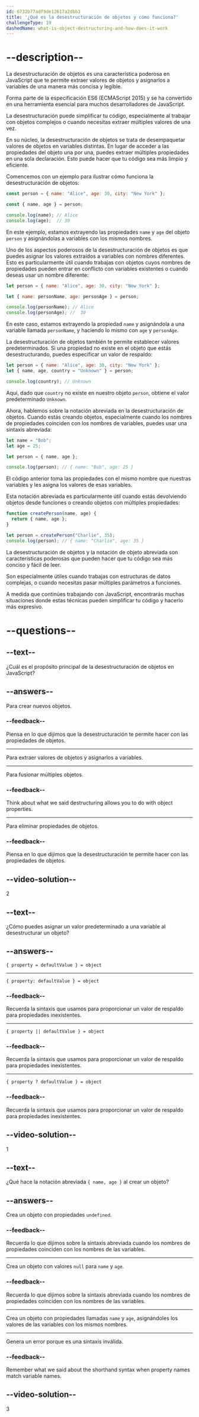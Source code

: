 ```yaml
---
id: 6732b77adf9de12617a2dbb3
title: '¿Qué es la desestructuración de objetos y cómo funciona?'
challengeType: 19
dashedName: what-is-object-destructuring-and-how-does-it-work
---
```


# --description--

La desestructuración de objetos es una característica poderosa en JavaScript que te permite extraer valores de objetos y asignarlos a variables de una manera más concisa y legible.

Forma parte de la especificación ES6 (ECMAScript 2015) y se ha convertido en una herramienta esencial para muchos desarrolladores de JavaScript.

La desestructuración puede simplificar tu código, especialmente al trabajar con objetos complejos o cuando necesitas extraer múltiples valores de una vez.

En su núcleo, la desestructuración de objetos se trata de desempaquetar valores de objetos en variables distintas. En lugar de acceder a las propiedades del objeto una por una, puedes extraer múltiples propiedades en una sola declaración. Esto puede hacer que tu código sea más limpio y eficiente.

Comencemos con un ejemplo para ilustrar cómo funciona la desestructuración de objetos:

```js
const person = { name: "Alice", age: 30, city: "New York" };

const { name, age } = person;

console.log(name); // Alice
console.log(age);  // 30
```

En este ejemplo, estamos extrayendo las propiedades `name` y `age` del objeto `person` y asignándolas a variables con los mismos nombres.

Uno de los aspectos poderosos de la desestructuración de objetos es que puedes asignar los valores extraídos a variables con nombres diferentes. Esto es particularmente útil cuando trabajas con objetos cuyos nombres de propiedades pueden entrar en conflicto con variables existentes o cuando deseas usar un nombre diferente:

```js
let person = { name: "Alice", age: 30, city: "New York" };

let { name: personName, age: personAge } = person;

console.log(personName); // Alice
console.log(personAge); //  30
```

En este caso, estamos extrayendo la propiedad `name` y asignándola a una variable llamada `personName`, y haciendo lo mismo con `age` y `personAge`.

La desestructuración de objetos también te permite establecer valores predeterminados. Si una propiedad no existe en el objeto que estás desestructurando, puedes especificar un valor de respaldo:

```js
let person = { name: "Alice", age: 30, city: "New York" };
let { name, age, country = "Unknown" } = person;

console.log(country); // Unknown
```

Aquí, dado que `country` no existe en nuestro objeto `person`, obtiene el valor predeterminado `Unknown`.

Ahora, hablemos sobre la notación abreviada en la desestructuración de objetos. Cuando estás creando objetos, especialmente cuando los nombres de propiedades coinciden con los nombres de variables, puedes usar una sintaxis abreviada:

```js
let name = "Bob";
let age = 25;

let person = { name, age };

console.log(person); // { name: "Bob", age: 25 }
```

El código anterior toma las propiedades con el mismo nombre que nuestras variables y les asigna los valores de esas variables.

Esta notación abreviada es particularmente útil cuando estás devolviendo objetos desde funciones o creando objetos con múltiples propiedades:

```js
function createPerson(name, age) {
  return { name, age };
}

let person = createPerson("Charlie", 35);
console.log(person); // { name: "Charlie", age: 35 }
```

La desestructuración de objetos y la notación de objeto abreviada son características poderosas que pueden hacer que tu código sea más conciso y fácil de leer.

Son especialmente útiles cuando trabajas con estructuras de datos complejas, o cuando necesitas pasar múltiples parámetros a funciones.

A medida que continúes trabajando con JavaScript, encontrarás muchas situaciones donde estas técnicas pueden simplificar tu código y hacerlo más expresivo.

# --questions--

## --text--

¿Cuál es el propósito principal de la desestructuración de objetos en JavaScript?

## --answers--

Para crear nuevos objetos.

### --feedback--

Piensa en lo que dijimos que la desestructuración te permite hacer con las propiedades de objetos.

---

Para extraer valores de objetos y asignarlos a variables.

---

Para fusionar múltiples objetos.

### --feedback--

Think about what we said destructuring allows you to do with object properties.

---

Para eliminar propiedades de objetos.

### --feedback--

Piensa en lo que dijimos que la desestructuración te permite hacer con las propiedades de objetos.

## --video-solution--

2

## --text--

¿Cómo puedes asignar un valor predeterminado a una variable al desestructurar un objeto?

## --answers--

`{ property = defaultValue } = object`

---

`{ property: defaultValue } = object`

### --feedback--

Recuerda la sintaxis que usamos para proporcionar un valor de respaldo para propiedades inexistentes.

---

`{ property || defaultValue } = object`

### --feedback--

Recuerda la sintaxis que usamos para proporcionar un valor de respaldo para propiedades inexistentes.

---

`{ property ? defaultValue } = object`

### --feedback--

Recuerda la sintaxis que usamos para proporcionar un valor de respaldo para propiedades inexistentes.

## --video-solution--

1

## --text--

¿Qué hace la notación abreviada `{ name, age }` al crear un objeto?

## --answers--

Crea un objeto con propiedades `undefined`.

### --feedback--

Recuerda lo que dijimos sobre la sintaxis abreviada cuando los nombres de propiedades coinciden con los nombres de las variables.

---

Crea un objeto con valores `null` para `name` y `age`.

### --feedback--

Recuerda lo que dijimos sobre la sintaxis abreviada cuando los nombres de propiedades coinciden con los nombres de las variables.

---

Crea un objeto con propiedades llamadas `name` y `age`, asignándoles los valores de las variables con los mismos nombres.

---

Genera un error porque es una sintaxis inválida.

### --feedback--

Remember what we said about the shorthand syntax when property names match variable names.

## --video-solution--

3
